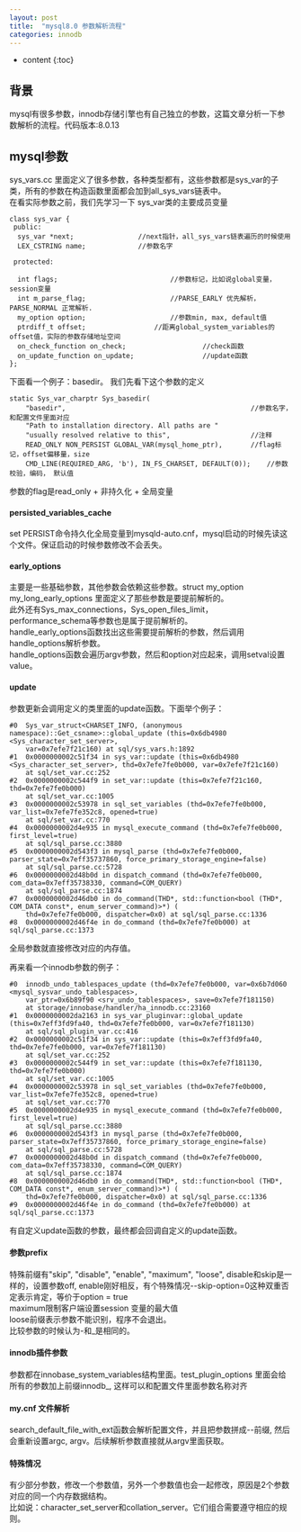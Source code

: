```yaml
---
layout: post
title:  "mysql8.0 参数解析流程"
categories: innodb
---
```


* content
{:toc}

## 背景
mysql有很多参数，innodb存储引擎也有自己独立的参数，这篇文章分析一下参数解析的流程。代码版本:8.0.13 <br/>

## mysql参数
sys_vars.cc 里面定义了很多参数，各种类型都有，这些参数都是sys_var的子类，所有的参数在构造函数里面都会加到all_sys_vars链表中。 <br/>
在看实际参数之前，我们先学习一下 sys_var类的主要成员变量 <br/>
```
class sys_var {
 public:
  sys_var *next;				//next指针，all_sys_vars链表遍历的时候使用
  LEX_CSTRING name;				//参数名字                     

 protected:

  int flags;                      		//参数标记，比如说global变量，session变量
  int m_parse_flag;               		//PARSE_EARLY 优先解析，PARSE_NORMAL 正常解析.
  my_option option;               		//参数min, max, default值
  ptrdiff_t offset;  				//距离global_system_variables的offset值，实际的参数存储地址空间
  on_check_function on_check;                   //check函数
  on_update_function on_update;                 //update函数
};
```

下面看一个例子：basedir。
我们先看下这个参数的定义
```
static Sys_var_charptr Sys_basedir(
    "basedir",                                            	//参数名字，和配置文件里面对应
    "Path to installation directory. All paths are "
    "usually resolved relative to this",                  	//注释
    READ_ONLY NON_PERSIST GLOBAL_VAR(mysql_home_ptr),     	//flag标记，offset偏移量，size
    CMD_LINE(REQUIRED_ARG, 'b'), IN_FS_CHARSET, DEFAULT(0));	//参数校验，编码， 默认值
```

参数的flag是read_only + 非持久化 + 全局变量



#### persisted_variables_cache
set PERSIST命令持久化全局变量到mysqld-auto.cnf，mysql启动的时候先读这个文件。保证启动的时候参数修改不会丢失。 <br/>

#### early_options
主要是一些基础参数，其他参数会依赖这些参数。struct my_option my_long_early_options 里面定义了那些参数是要提前解析的。 <br/>
此外还有Sys_max_connections，Sys_open_files_limit，performance_schema等参数也是属于提前解析的。 <br/>
handle_early_options函数找出这些需要提前解析的参数，然后调用handle_options解析参数。<br/>
handle_options函数会遍历argv参数，然后和option对应起来，调用setval设置value。<br/>

#### update
参数更新会调用定义的类里面的update函数。下面举个例子：<br/>
```
#0  Sys_var_struct<CHARSET_INFO, (anonymous namespace)::Get_csname>::global_update (this=0x6db4980 <Sys_character_set_server>, 
    var=0x7efe7f21c160) at sql/sys_vars.h:1892
#1  0x0000000002c51f34 in sys_var::update (this=0x6db4980 <Sys_character_set_server>, thd=0x7efe7fe0b000, var=0x7efe7f21c160)
    at sql/set_var.cc:252
#2  0x0000000002c544f9 in set_var::update (this=0x7efe7f21c160, thd=0x7efe7fe0b000)
    at sql/set_var.cc:1005
#3  0x0000000002c53978 in sql_set_variables (thd=0x7efe7fe0b000, var_list=0x7efe7fe352c8, opened=true)
    at sql/set_var.cc:770
#4  0x0000000002d4e935 in mysql_execute_command (thd=0x7efe7fe0b000, first_level=true)
    at sql/sql_parse.cc:3880
#5  0x0000000002d543f3 in mysql_parse (thd=0x7efe7fe0b000, parser_state=0x7eff35737860, force_primary_storage_engine=false)
    at sql/sql_parse.cc:5728
#6  0x0000000002d48b0d in dispatch_command (thd=0x7efe7fe0b000, com_data=0x7eff35738330, command=COM_QUERY)
    at sql/sql_parse.cc:1874
#7  0x0000000002d46db0 in do_command(THD*, std::function<bool (THD*, COM_DATA const*, enum_server_command)>*) (
    thd=0x7efe7fe0b000, dispatcher=0x0) at sql/sql_parse.cc:1336
#8  0x0000000002d46f4e in do_command (thd=0x7efe7fe0b000) at sql/sql_parse.cc:1373
```
全局参数就直接修改对应的内存值。 <br/>

再来看一个innodb参数的例子：<br/>
```
#0  innodb_undo_tablespaces_update (thd=0x7efe7fe0b000, var=0x6b7d060 <mysql_sysvar_undo_tablespaces>, 
    var_ptr=0x6b89f90 <srv_undo_tablespaces>, save=0x7efe7f181150)
    at storage/innobase/handler/ha_innodb.cc:23160
#1  0x0000000002da2163 in sys_var_pluginvar::global_update (this=0x7eff3fd9fa40, thd=0x7efe7fe0b000, var=0x7efe7f181130)
    at sql/sql_plugin_var.cc:416
#2  0x0000000002c51f34 in sys_var::update (this=0x7eff3fd9fa40, thd=0x7efe7fe0b000, var=0x7efe7f181130)
    at sql/set_var.cc:252
#3  0x0000000002c544f9 in set_var::update (this=0x7efe7f181130, thd=0x7efe7fe0b000)
    at sql/set_var.cc:1005
#4  0x0000000002c53978 in sql_set_variables (thd=0x7efe7fe0b000, var_list=0x7efe7fe352c8, opened=true)
    at sql/set_var.cc:770
#5  0x0000000002d4e935 in mysql_execute_command (thd=0x7efe7fe0b000, first_level=true)
    at sql/sql_parse.cc:3880
#6  0x0000000002d543f3 in mysql_parse (thd=0x7efe7fe0b000, parser_state=0x7eff35737860, force_primary_storage_engine=false)
    at sql/sql_parse.cc:5728
#7  0x0000000002d48b0d in dispatch_command (thd=0x7efe7fe0b000, com_data=0x7eff35738330, command=COM_QUERY)
    at sql/sql_parse.cc:1874
#8  0x0000000002d46db0 in do_command(THD*, std::function<bool (THD*, COM_DATA const*, enum_server_command)>*) (
    thd=0x7efe7fe0b000, dispatcher=0x0) at sql/sql_parse.cc:1336
#9  0x0000000002d46f4e in do_command (thd=0x7efe7fe0b000) at sql/sql_parse.cc:1373
```
有自定义update函数的参数，最终都会回调自定义的update函数。

#### 参数prefix
特殊前缀有"skip", "disable", "enable", "maximum", "loose",
disable和skip是一样的，设置参数off, enable刚好相反，有个特殊情况--skip-option=0这种双重否定表示肯定，等价于option = true <br/>
maximum限制客户端设置session 变量的最大值 <br/>
loose前缀表示参数不能识别，程序不会退出。 <br/>
比较参数的时候认为-和_是相同的。

#### innodb插件参数
参数都在innobase_system_variables结构里面。test_plugin_options 里面会给所有的参数加上前缀innodb_, 这样可以和配置文件里面参数名称对齐 <br/>

#### my.cnf 文件解析
search_default_file_with_ext函数会解析配置文件，并且把参数拼成--前缀, 然后会重新设置argc, argv。后续解析参数直接就从argv里面获取。 
#### 特殊情况
有少部分参数，修改一个参数值，另外一个参数值也会一起修改，原因是2个参数对应的同一个内存数据结构。<br/>
比如说：character_set_server和collation_server。它们组合需要遵守相应的规则。
